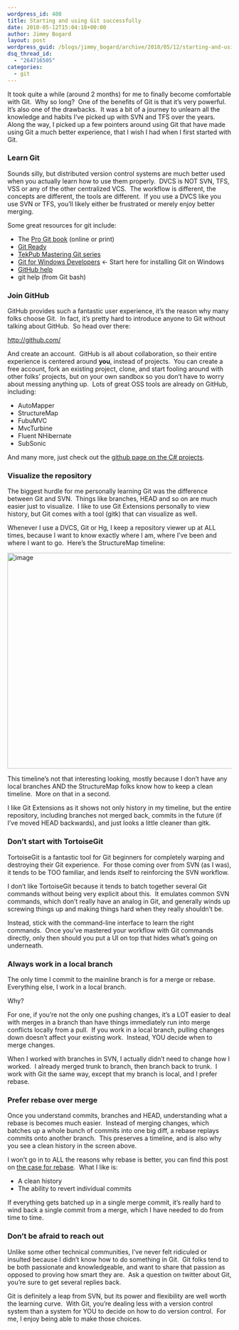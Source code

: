```yaml
---
wordpress_id: 408
title: Starting and using Git successfully
date: 2010-05-12T15:04:18+00:00
author: Jimmy Bogard
layout: post
wordpress_guid: /blogs/jimmy_bogard/archive/2010/05/12/starting-and-using-git-successfully.aspx
dsq_thread_id:
  - "264716505"
categories:
  - git
---
```

It took quite a while (around 2 months) for me to finally become comfortable with Git.&#160; Why so long?&#160; One of the benefits of Git is that it’s very powerful.&#160; It’s also one of the drawbacks.&#160; It was a bit of a journey to unlearn all the knowledge and habits I’ve picked up with SVN and TFS over the years.&#160; Along the way, I picked up a few pointers around using Git that have made using Git a much better experience, that I wish I had when I first started with Git.

### Learn Git

Sounds silly, but distributed version control systems are much better used when you actually learn how to use them properly.&#160; DVCS is NOT SVN, TFS, VSS or any of the other centralized VCS.&#160; The workflow is different, the concepts are different, the tools are different.&#160; If you use a DVCS like you use SVN or TFS, you’ll likely either be frustrated or merely enjoy better merging.

Some great resources for git include:

  * The [Pro Git book](http://progit.org/book/) (online or print)
  * [Git Ready](http://www.gitready.com/)
  * [TekPub Mastering Git series](http://tekpub.com/production/git)
  * [Git for Windows Developers](http://www.lostechies.com/blogs/jason_meridth/archive/2009/06/01/git-for-windows-developers-git-series-part-1.aspx) <- Start here for installing Git on Windows
  * [GitHub help](http://tekpub.com/production/git)
  * git help <command> (from Git bash)

### Join GitHub

GitHub provides such a fantastic user experience, it’s the reason why many folks choose Git.&#160; In fact, it’s pretty hard to introduce anyone to Git without talking about GitHub.&#160; So head over there:

<http://github.com/>

And create an account.&#160; GitHub is all about collaboration, so their entire experience is centered around **you**, instead of projects.&#160; You can create a free account, fork an existing project, clone, and start fooling around with other folks’ projects, but on your own sandbox so you don’t have to worry about messing anything up.&#160; Lots of great OSS tools are already on GitHub, including:

  * AutoMapper
  * StructureMap
  * FubuMVC
  * MvcTurbine
  * Fluent NHibernate
  * SubSonic

And many more, just check out the [github page on the C# projects](http://github.com/languages/C%23).

### Visualize the repository

The biggest hurdle for me personally learning Git was the difference between Git and SVN.&#160; Things like branches, HEAD and so on are much easier just to visualize.&#160; I Iike to use Git Extensions personally to view history, but Git comes with a tool (gitk) that can visualize as well.

Whenever I use a DVCS, Git or Hg, I keep a repository viewer up at ALL times, because I want to know exactly where I am, where I’ve been and where I want to go.&#160; Here’s the StructureMap timeline:

[<img style="border-bottom: 0px;border-left: 0px;border-top: 0px;border-right: 0px" border="0" alt="image" src="http://lostechies.com/jimmybogard/files/2011/03/image_thumb_04E5F2AE.png" width="642" height="484" />](http://lostechies.com/jimmybogard/files/2011/03/image_675417AE.png) 

This timeline’s not that interesting looking, mostly because I don’t have any local branches AND the StructureMap folks know how to keep a clean timeline.&#160; More on that in a second.

I like Git Extensions as it shows not only history in my timeline, but the entire repository, including branches not merged back, commits in the future (if I’ve moved HEAD backwards), and just looks a little cleaner than gitk.

### Don’t start with TortoiseGit

TortoiseGit is a fantastic tool for Git beginners for completely warping and destroying their Git experience.&#160; For those coming over from SVN (as I was), it tends to be TOO familiar, and lends itself to reinforcing the SVN workflow.

I don’t like TortoiseGit because it tends to batch together several Git commands without being very explicit about this.&#160; It emulates common SVN commands, which don’t really have an analog in Git, and generally winds up screwing things up and making things hard when they really shouldn’t be.

Instead, stick with the command-line interface to learn the right commands.&#160; Once you’ve mastered your workflow with Git commands directly, only then should you put a UI on top that hides what’s going on underneath.

### Always work in a local branch

The only time I commit to the mainline branch is for a merge or rebase.&#160; Everything else, I work in a local branch.

Why?

For one, if you’re not the only one pushing changes, it’s a LOT easier to deal with merges in a branch than have things immediately run into merge conflicts locally from a pull.&#160; If you work in a local branch, pulling changes down doesn’t affect your existing work.&#160; Instead, YOU decide when to merge changes.

When I worked with branches in SVN, I actually didn’t need to change how I worked.&#160; I already merged trunk to branch, then branch back to trunk.&#160; I work with Git the same way, except that my branch is local, and I prefer rebase.

### Prefer rebase over merge

Once you understand commits, branches and HEAD, understanding what a rebase is becomes much easier.&#160; Instead of merging changes, which batches up a whole bunch of commits into one big diff, a rebase replays commits onto another branch.&#160; This preserves a timeline, and is also why you see a clean history in the screen above.

I won’t go in to ALL the reasons why rebase is better, you can find this post on [the case for rebase](http://darwinweb.net/articles/86).&#160; What I like is:

  * A clean history
  * The ability to revert individual commits

If everything gets batched up in a single merge commit, it’s really hard to wind back a single commit from a merge, which I have needed to do from time to time.

### Don’t be afraid to reach out

Unlike some other technical communities, I’ve never felt ridiculed or insulted because I didn’t know how to do something in Git.&#160; Git folks tend to be both passionate and knowledgeable, and want to share that passion as opposed to proving how smart they are.&#160; Ask a question on twitter about Git, you’re sure to get several replies back.

Git is definitely a leap from SVN, but its power and flexibility are well worth the learning curve.&#160; With Git, you’re dealing less with a version control system than a system for YOU to decide on how to do version control.&#160; For me, I enjoy being able to make those choices.